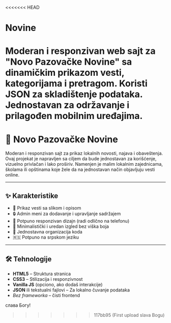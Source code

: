 <<<<<<< HEAD
# Novine
 
 **Moderan i responzivan web sajt za "Novo Pazovačke Novine" sa dinamičkim prikazom vesti, kategorijama i pretragom. Koristi JSON za skladištenje podataka. Jednostavan za održavanje i prilagođen mobilnim uređajima.**
=======
# 📰 Novo Pazovačke Novine

Moderan i responzivan sajt za prikaz lokalnih novosti, najava i obaveštenja. Ovaj projekat je napravljen sa ciljem da bude jednostavan za korišćenje, vizuelno privlačan i lako proširiv. Namenjen je malim lokalnim zajednicama, školama ili opštinama koje žele da na jednostavan način objavljuju vesti online.

---

## ✨ Karakteristike

- 📌 Prikaz vesti sa slikom i opisom
- 🔒 Admin meni za dodavanje i upravljanje sadržajem
- 📱 Potpuno responzivan dizajn (radi odlično na telefonu)
- 🎨 Minimalistički i uredan izgled bez viška boja
- 📂 Jednostavna organizacija koda
- 🇷🇸 Potpuno na srpskom jeziku

---

## 🛠️ Tehnologije

- **HTML5** – Struktura stranica
- **CSS3** – Stilizacija i responzivnost
- **Vanilla JS** (opciono, ako dodaš interakcije)
- **JSON** ili tekstualni fajlovi – Za lokalno čuvanje podataka
- *Bez frameworka* – čisti frontend

слава Богу!
>>>>>>> 117bb95 (First upload slava Bogu)
